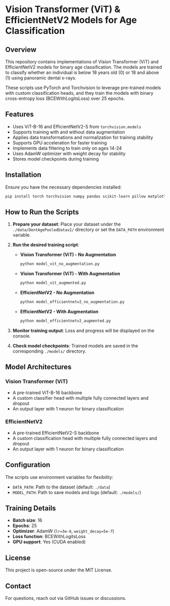 # Vision Transformer (ViT) & EfficientNetV2 Models for Age Classification

## Overview

This repository contains implementations of Vision Transformer (ViT) and EfficientNetV2 models for binary age classification. The models are trained to classify whether an individual is below 18 years old (0) or 18 and above (1) using panoramic dental x-rays.

These scripts use PyTorch and Torchvision to leverage pre-trained models with custom classification heads, and they train the models with binary cross-entropy loss (BCEWithLogitsLoss) over 25 epochs.

## Features

- Uses ViT-B-16 and EfficientNetV2-S from `torchvision.models`
- Supports training with and without data augmentation
- Applies data transformations and normalization for training stability
- Supports GPU acceleration for faster training
- Implements data filtering to train only on ages 14-24
- Uses AdamW optimizer with weight decay for stability
- Stores model checkpoints during training

## Installation

Ensure you have the necessary dependencies installed:

```bash
pip install torch torchvision numpy pandas scikit-learn pillow matplotlib
```

## How to Run the Scripts

1. **Prepare your dataset**: Place your dataset under the `./data/DentAgePooledDatav2/` directory or set the `DATA_PATH` environment variable.
2. **Run the desired training script**:

   - **Vision Transformer (ViT) - No Augmentation**
     ```bash
     python model_vit_no_augmentation.py
     ```

   - **Vision Transformer (ViT) - With Augmentation**
     ```bash
     python model_vit_augmented.py
     ```

   - **EfficientNetV2 - No Augmentation**
     ```bash
     python model_efficientnetv2_no_augmentation.py
     ```

   - **EfficientNetV2 - With Augmentation**
     ```bash
     python model_efficientnetv2_augmented.py
     ```

3. **Monitor training output**: Loss and progress will be displayed on the console.
4. **Check model checkpoints**: Trained models are saved in the corresponding `./models/` directory.

## Model Architectures

### Vision Transformer (ViT)
- A pre-trained ViT-B-16 backbone
- A custom classifier head with multiple fully connected layers and dropout
- An output layer with 1 neuron for binary classification

### EfficientNetV2
- A pre-trained EfficientNetV2-S backbone
- A custom classification head with multiple fully connected layers and dropout
- An output layer with 1 neuron for binary classification

## Configuration

The scripts use environment variables for flexibility:

- `DATA_PATH`: Path to the dataset (default: `./data`)
- `MODEL_PATH`: Path to save models and logs (default: `./models/`)

## Training Details

- **Batch size**: 16
- **Epochs**: 25
- **Optimizer**: AdamW (`lr=5e-6`, `weight_decay=5e-7`)
- **Loss function**: BCEWithLogitsLoss
- **GPU support**: Yes (CUDA enabled)

## License

This project is open-source under the MIT License.

## Contact

For questions, reach out via GitHub issues or discussions.
